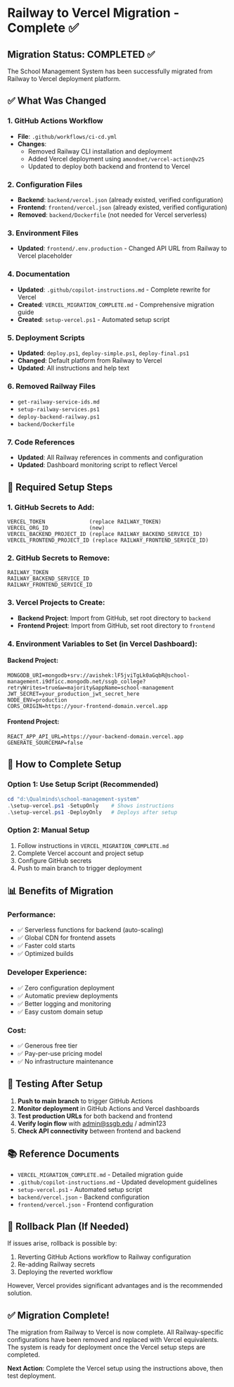 # Railway to Vercel Migration - Complete ✅

## Migration Status: COMPLETED ✅

The School Management System has been successfully migrated from Railway to Vercel deployment platform.

## ✅ What Was Changed

### 1. GitHub Actions Workflow
- **File**: `.github/workflows/ci-cd.yml`
- **Changes**: 
  - Removed Railway CLI installation and deployment
  - Added Vercel deployment using `amondnet/vercel-action@v25`
  - Updated to deploy both backend and frontend to Vercel

### 2. Configuration Files
- **Backend**: `backend/vercel.json` (already existed, verified configuration)
- **Frontend**: `frontend/vercel.json` (already existed, verified configuration)
- **Removed**: `backend/Dockerfile` (not needed for Vercel serverless)

### 3. Environment Files
- **Updated**: `frontend/.env.production` - Changed API URL from Railway to Vercel placeholder

### 4. Documentation
- **Updated**: `.github/copilot-instructions.md` - Complete rewrite for Vercel
- **Created**: `VERCEL_MIGRATION_COMPLETE.md` - Comprehensive migration guide
- **Created**: `setup-vercel.ps1` - Automated setup script

### 5. Deployment Scripts
- **Updated**: `deploy.ps1`, `deploy-simple.ps1`, `deploy-final.ps1`
- **Changed**: Default platform from Railway to Vercel
- **Updated**: All instructions and help text

### 6. Removed Railway Files
- `get-railway-service-ids.md`
- `setup-railway-services.ps1`
- `deploy-backend-railway.ps1`
- `backend/Dockerfile`

### 7. Code References
- **Updated**: All Railway references in comments and configuration
- **Updated**: Dashboard monitoring script to reflect Vercel

## 🔧 Required Setup Steps

### 1. GitHub Secrets to Add:
```
VERCEL_TOKEN              (replace RAILWAY_TOKEN)
VERCEL_ORG_ID             (new)
VERCEL_BACKEND_PROJECT_ID (replace RAILWAY_BACKEND_SERVICE_ID)
VERCEL_FRONTEND_PROJECT_ID (replace RAILWAY_FRONTEND_SERVICE_ID)
```

### 2. GitHub Secrets to Remove:
```
RAILWAY_TOKEN
RAILWAY_BACKEND_SERVICE_ID
RAILWAY_FRONTEND_SERVICE_ID
```

### 3. Vercel Projects to Create:
- **Backend Project**: Import from GitHub, set root directory to `backend`
- **Frontend Project**: Import from GitHub, set root directory to `frontend`

### 4. Environment Variables to Set (in Vercel Dashboard):

#### Backend Project:
```
MONGODB_URI=mongodb+srv://avishek:lF5jviTgLk0aGqbR@school-management.i9dficc.mongodb.net/ssgb_college?retryWrites=true&w=majority&appName=school-management
JWT_SECRET=your_production_jwt_secret_here
NODE_ENV=production
CORS_ORIGIN=https://your-frontend-domain.vercel.app
```

#### Frontend Project:
```
REACT_APP_API_URL=https://your-backend-domain.vercel.app
GENERATE_SOURCEMAP=false
```

## 🚀 How to Complete Setup

### Option 1: Use Setup Script (Recommended)
```powershell
cd "d:\Qualminds\school-management-system"
.\setup-vercel.ps1 -SetupOnly    # Shows instructions
.\setup-vercel.ps1 -DeployOnly   # Deploys after setup
```

### Option 2: Manual Setup
1. Follow instructions in `VERCEL_MIGRATION_COMPLETE.md`
2. Complete Vercel account and project setup
3. Configure GitHub secrets
4. Push to main branch to trigger deployment

## 📊 Benefits of Migration

### Performance:
- ✅ Serverless functions for backend (auto-scaling)
- ✅ Global CDN for frontend assets
- ✅ Faster cold starts
- ✅ Optimized builds

### Developer Experience:
- ✅ Zero configuration deployment
- ✅ Automatic preview deployments
- ✅ Better logging and monitoring
- ✅ Easy custom domain setup

### Cost:
- ✅ Generous free tier
- ✅ Pay-per-use pricing model
- ✅ No infrastructure maintenance

## 🧪 Testing After Setup

1. **Push to main branch** to trigger GitHub Actions
2. **Monitor deployment** in GitHub Actions and Vercel dashboards
3. **Test production URLs** for both backend and frontend
4. **Verify login flow** with admin@ssgb.edu / admin123
5. **Check API connectivity** between frontend and backend

## 📚 Reference Documents

- `VERCEL_MIGRATION_COMPLETE.md` - Detailed migration guide
- `.github/copilot-instructions.md` - Updated development guidelines
- `setup-vercel.ps1` - Automated setup script
- `backend/vercel.json` - Backend configuration
- `frontend/vercel.json` - Frontend configuration

## 🔄 Rollback Plan (If Needed)

If issues arise, rollback is possible by:
1. Reverting GitHub Actions workflow to Railway configuration
2. Re-adding Railway secrets
3. Deploying the reverted workflow

However, Vercel provides significant advantages and is the recommended solution.

## ✅ Migration Complete!

The migration from Railway to Vercel is now complete. All Railway-specific configurations have been removed and replaced with Vercel equivalents. The system is ready for deployment once the Vercel setup steps are completed.

**Next Action**: Complete the Vercel setup using the instructions above, then test deployment.
